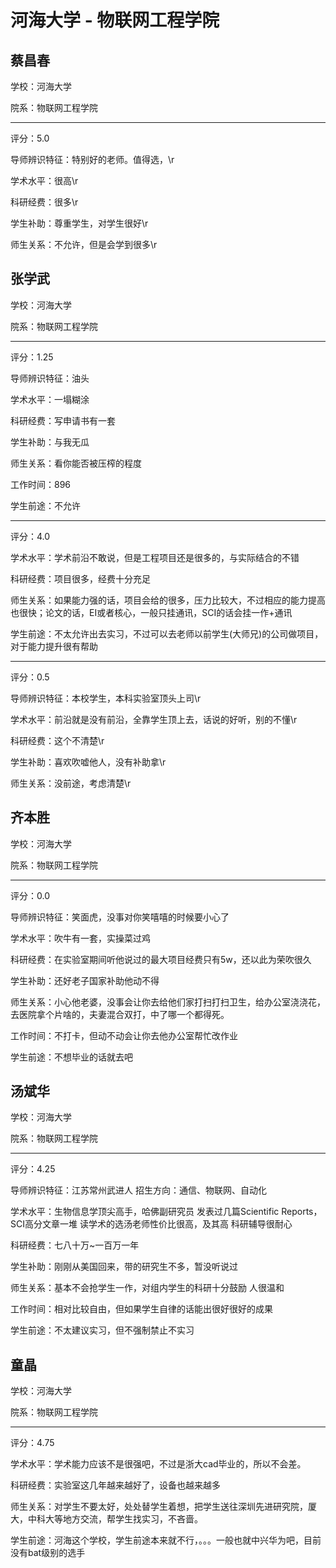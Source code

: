 # 河海大学 - 物联网工程学院

## 蔡昌春

学校：河海大学

院系：物联网工程学院

* * *

评分：5.0

导师辨识特征：特别好的老师。值得选，\r

学术水平：很高\r

科研经费：很多\r

学生补助：尊重学生，对学生很好\r

师生关系：不允许，但是会学到很多\r

## 张学武

学校：河海大学

院系：物联网工程学院

* * *

评分：1.25

导师辨识特征：油头

学术水平：一塌糊涂

科研经费：写申请书有一套

学生补助：与我无瓜

师生关系：看你能否被压榨的程度

工作时间：896

学生前途：不允许

* * *

评分：4.0

学术水平：学术前沿不敢说，但是工程项目还是很多的，与实际结合的不错

科研经费：项目很多，经费十分充足

师生关系：如果能力强的话，项目会给的很多，压力比较大，不过相应的能力提高也很快；论文的话，EI或者核心，一般只挂通讯，SCI的话会挂一作+通讯

学生前途：不太允许出去实习，不过可以去老师以前学生(大师兄)的公司做项目，对于能力提升很有帮助

* * *

评分：0.5

导师辨识特征：本校学生，本科实验室顶头上司\r

学术水平：前沿就是没有前沿，全靠学生顶上去，话说的好听，别的不懂\r

科研经费：这个不清楚\r

学生补助：喜欢吹嘘他人，没有补助拿\r

师生关系：没前途，考虑清楚\r

## 齐本胜

学校：河海大学

院系：物联网工程学院

* * *

评分：0.0

导师辨识特征：笑面虎，没事对你笑嘻嘻的时候要小心了

学术水平：吹牛有一套，实操菜过鸡

科研经费：在实验室期间听他说过的最大项目经费只有5w，还以此为荣吹很久

学生补助：还好老子国家补助他动不得

师生关系：小心他老婆，没事会让你去给他们家打扫打扫卫生，给办公室浇浇花，去医院拿个片啥的，夫妻混合双打，中了哪一个都得死。

工作时间：不打卡，但动不动会让你去他办公室帮忙改作业

学生前途：不想毕业的话就去吧

## 汤斌华

学校：河海大学

院系：物联网工程学院

* * *

评分：4.25

导师辨识特征：江苏常州武进人
招生方向：通信、物联网、自动化

学术水平：生物信息学顶尖高手，哈佛副研究员
发表过几篇Scientific Reports，SCI高分文章一堆
读学术的选汤老师性价比很高，及其高
科研辅导很耐心

科研经费：七八十万~一百万一年

学生补助：刚刚从美国回来，带的研究生不多，暂没听说过

师生关系：基本不会抢学生一作，对组内学生的科研十分鼓励
人很温和

工作时间：相对比较自由，但如果学生自律的话能出很好很好的成果

学生前途：不太建议实习，但不强制禁止不实习

## 童晶

学校：河海大学

院系：物联网工程学院

* * *

评分：4.75

学术水平：学术能力应该不是很强吧，不过是浙大cad毕业的，所以不会差。

科研经费：实验室这几年越来越好了，设备也越来越多

师生关系：对学生不要太好，处处替学生着想，把学生送往深圳先进研究院，厦大，中科大等地方交流，帮学生找实习，不吝啬。

学生前途：河海这个学校，学生前途本来就不行，。。。一般也就中兴华为吧，目前没有bat级别的选手
